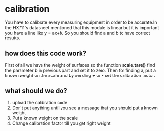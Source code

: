 # calibration
You have to calibrate every measuring equipment in order to be accurate.In the HX711's datasheet mentioned that this module is linear but it is important you have a line like y = ax+b. So you should find a and b to have correct results.

## how does this code work?
First of all we have the weight of surfaces so the function **scale.tare()** find the parameter b in previous part and set it to zero. Then for finding a, put a known weight on the scale and by sending **+** or **-** set the calibration factor.

## what should we do?
1. upload the calibration code
2. Don't put anything until you see a message that you should put a known weight
3. Put a known weight on the scale
4. Change calibration factor till you get right weight